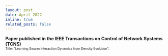 ```yaml
---
layout: post
date: April 2022
inline: true
related_posts: false
---
```



<b> Paper published in the IEEE Transactions on Control of Network Systems (TCNS)</b>
<br> <font size="1">Title: "Learning Swarm Interaction Dynamics from Density Evolution".</font> 
